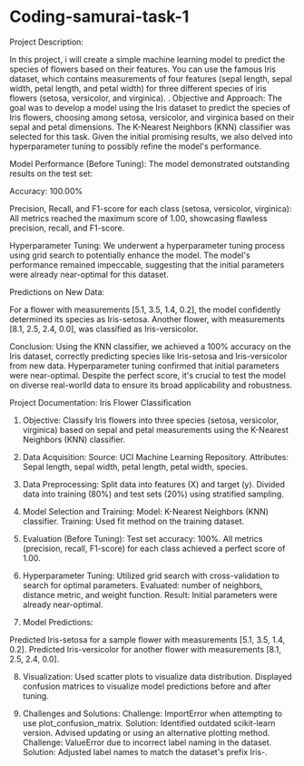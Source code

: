 # Coding-samurai-task-1

Project Description:

In this project, i will create a simple machine learning model to predict the species of flowers based on their features. You can use the famous Iris dataset, which contains measurements of four features (sepal length, sepal width, petal length, and petal width) for three different species of iris flowers (setosa, versicolor, and virginica). .
Objective and Approach:
The goal was to develop a model using the Iris dataset to predict the species of Iris flowers, choosing among setosa, versicolor, and virginica based on their sepal and petal dimensions. The K-Nearest Neighbors (KNN) classifier was selected for this task. Given the initial promising results, we also delved into hyperparameter tuning to possibly refine the model's performance.

Model Performance (Before Tuning): The model demonstrated outstanding results on the test set:

Accuracy: 100.00%

Precision, Recall, and F1-score for each class (setosa, versicolor, virginica): All metrics reached the maximum score of 1.00, showcasing flawless precision, recall, and F1-score.

Hyperparameter Tuning: We underwent a hyperparameter tuning process using grid search to potentially enhance the model. The model's performance remained impeccable, suggesting that the initial parameters were already near-optimal for this dataset.

Predictions on New Data:

For a flower with measurements [5.1, 3.5, 1.4, 0.2], the model confidently determined its species as Iris-setosa. Another flower, with measurements [8.1, 2.5, 2.4, 0.0], was classified as Iris-versicolor.

Conclusion: Using the KNN classifier, we achieved a 100% accuracy on the Iris dataset, correctly predicting species like Iris-setosa and Iris-versicolor from new data. Hyperparameter tuning confirmed that initial parameters were near-optimal. Despite the perfect score, it's crucial to test the model on diverse real-worlld data to ensure its broad applicability and robustness.

Project Documentation: Iris Flower Classification
1. Objective: Classify Iris flowers into three species (setosa, versicolor, virginica) based on sepal and petal measurements using the K-Nearest Neighbors (KNN) classifier.

2. Data Acquisition: Source: UCI Machine Learning Repository. Attributes: Sepal length, sepal width, petal length, petal width, species.

3. Data Preprocessing: Split data into features (X) and target (y). Divided data into training (80%) and test sets (20%) using stratified sampling.

4. Model Selection and Training: Model: K-Nearest Neighbors (KNN) classifier. Training: Used fit method on the training dataset.

5. Evaluation (Before Tuning): Test set accuracy: 100%. All metrics (precision, recall, F1-score) for each class achieved a perfect score of 1.00.

6. Hyperparameter Tuning: Utilized grid search with cross-validation to search for optimal parameters. Evaluated: number of neighbors, distance metric, and weight function. Result: Initial parameters were already near-optimal.

7. Model Predictions:

Predicted Iris-setosa for a sample flower with measurements [5.1, 3.5, 1.4, 0.2]. Predicted Iris-versicolor for another flower with measurements [8.1, 2.5, 2.4, 0.0].

8. Visualization: Used scatter plots to visualize data distribution. Displayed confusion matrices to visualize model predictions before and after tuning.

9. Challenges and Solutions: Challenge: ImportError when attempting to use plot_confusion_matrix. Solution: Identified outdated scikit-learn version. Advised updating or using an alternative plotting method. Challenge: ValueError due to incorrect label naming in the dataset. Solution: Adjusted label names to match the dataset's prefix Iris-.
